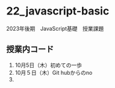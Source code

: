 # 22_javascript-basic
2023年後期　JavaScript基礎　授業課題

## 授業内コード
1. 10月5日（木）初めての一歩
2. 10月５日（木）Git hubからのno
3. 
